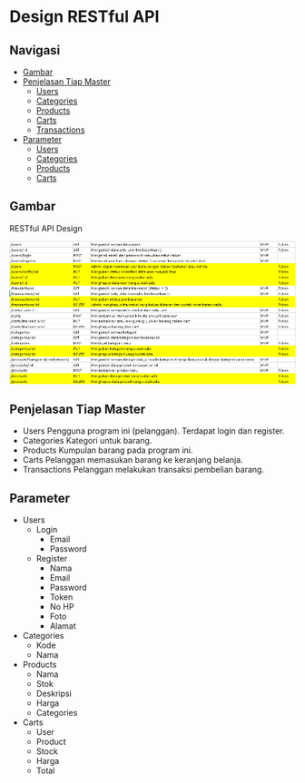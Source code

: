 # Design RESTful API

## Navigasi
- [Gambar](#gambar)
- [Penjelasan Tiap Master](#penjelasan-tiap-master)
  - [Users](#users)
  - [Categories](#categories)
  - [Products](#products)
  - [Carts](#carts)
  - [Transactions](#transactions)
- [Parameter](#parameter)
  - [Users](#users)
  - [Categories](#categories)
  - [Products](#products)
  - [Carts](#carts)

## Gambar
RESTful API Design

![Gambar Design RESTful API](API.PNG)

## Penjelasan Tiap Master
- Users
  Pengguna program ini (pelanggan). Terdapat login dan register.
- Categories
  Kategori untuk barang.
- Products
  Kumpulan barang pada program ini.
- Carts
  Pelanggan memasukan barang ke keranjang belanja.
- Transactions
  Pelanggan melakukan transaksi pembelian barang.

## Parameter
- Users
  - Login
    - Email
    - Password
  - Register
    - Nama
    - Email
    - Password
    - Token
    - No HP
    - Foto
    - Alamat
- Categories
  - Kode
  - Nama
- Products
  - Nama
  - Stok
  - Deskripsi
  - Harga
  - Categories
- Carts
  - User
  - Product
  - Stock
  - Harga
  - Total
